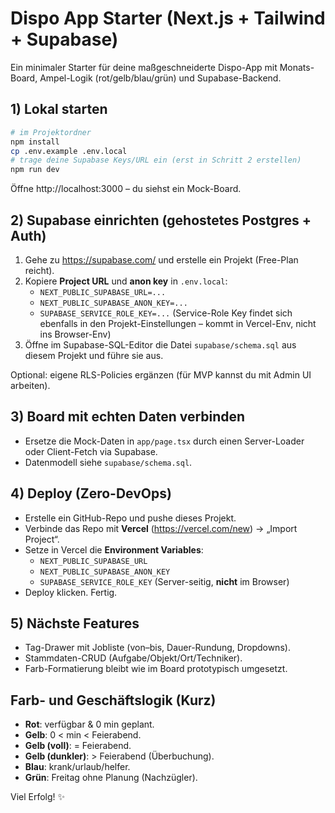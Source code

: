 
# Dispo App Starter (Next.js + Tailwind + Supabase)

Ein minimaler Starter für deine maßgeschneiderte Dispo-App mit Monats-Board, Ampel-Logik (rot/gelb/blau/grün) und Supabase-Backend.

## 1) Lokal starten
```bash
# im Projektordner
npm install
cp .env.example .env.local
# trage deine Supabase Keys/URL ein (erst in Schritt 2 erstellen)
npm run dev
```
Öffne http://localhost:3000 – du siehst ein Mock-Board.

## 2) Supabase einrichten (gehostetes Postgres + Auth)
1. Gehe zu https://supabase.com/ und erstelle ein Projekt (Free-Plan reicht).
2. Kopiere **Project URL** und **anon key** in `.env.local`:
   - `NEXT_PUBLIC_SUPABASE_URL=...`
   - `NEXT_PUBLIC_SUPABASE_ANON_KEY=...`
   - `SUPABASE_SERVICE_ROLE_KEY=...` (Service-Role Key findet sich ebenfalls in den Projekt-Einstellungen – kommt in Vercel-Env, nicht ins Browser-Env)
3. Öffne im Supabase-SQL-Editor die Datei `supabase/schema.sql` aus diesem Projekt und führe sie aus.

Optional: eigene RLS-Policies ergänzen (für MVP kannst du mit Admin UI arbeiten).

## 3) Board mit echten Daten verbinden
- Ersetze die Mock-Daten in `app/page.tsx` durch einen Server-Loader oder Client-Fetch via Supabase.
- Datenmodell siehe `supabase/schema.sql`.

## 4) Deploy (Zero-DevOps)
- Erstelle ein GitHub-Repo und pushe dieses Projekt.
- Verbinde das Repo mit **Vercel** (https://vercel.com/new) → „Import Project“.
- Setze in Vercel die **Environment Variables**:
  - `NEXT_PUBLIC_SUPABASE_URL`
  - `NEXT_PUBLIC_SUPABASE_ANON_KEY`
  - `SUPABASE_SERVICE_ROLE_KEY` (Server-seitig, **nicht** im Browser)
- Deploy klicken. Fertig.

## 5) Nächste Features
- Tag-Drawer mit Jobliste (von–bis, Dauer-Rundung, Dropdowns).
- Stammdaten-CRUD (Aufgabe/Objekt/Ort/Techniker).
- Farb-Formatierung bleibt wie im Board prototypisch umgesetzt.

## Farb- und Geschäftslogik (Kurz)
- **Rot**: verfügbar & 0 min geplant.
- **Gelb**: 0 < min < Feierabend.
- **Gelb (voll)**: = Feierabend.
- **Gelb (dunkler)**: > Feierabend (Überbuchung).
- **Blau**: krank/urlaub/helfer.
- **Grün**: Freitag ohne Planung (Nachzügler).

Viel Erfolg! ✨
